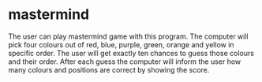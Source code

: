 # mastermind
The user can play mastermind game with this program.
The computer will pick four colours out of red, blue,
purple, green, orange and yellow in specific order. 
The user will get exactly ten chances to guess those 
colours and their order. After each guess the computer
will inform the user how many colours and positions 
are correct by showing the score.
